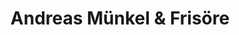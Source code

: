 ---
title: "Andreas Münkel & Frisöre"
url: /heidelberg/andreas-muenkel-und-frisoere/
shop: Friseur
---